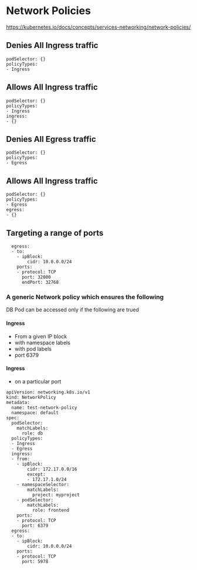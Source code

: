 # Network Policies

https://kubernetes.io/docs/concepts/services-networking/network-policies/

## Denies All Ingress traffic

```
podSelector: {}
policyTypes:
- Ingress
```

## Allows All Ingress traffic 

```
podSelector: {}
policyTypes:
- Ingress
ingress:
- {}
```

## Denies All Egress traffic

```
podSelector: {}
policyTypes:
- Egress
```

## Allows All Ingress traffic 

```
podSelector: {}
policyTypes:
- Egress
egress:
- {}
```
## Targeting a range of ports

```
  egress:
  - to:
    - ipBlock:
        cidr: 10.0.0.0/24
    ports:
    - protocol: TCP
      port: 32000
      endPort: 32768

```

### A generic Network policy which ensures the following

DB Pod can be accessed only if the following are trued

#### Ingress

* From a given IP block 
* with namespace labels
* with pod labels
* port 6379

#### Ingress

* on a particular port

```
apiVersion: networking.k8s.io/v1
kind: NetworkPolicy
metadata:
  name: test-network-policy
  namespace: default
spec:
  podSelector:
    matchLabels:
      role: db
  policyTypes:
  - Ingress
  - Egress
  ingress:
  - from:
    - ipBlock:
        cidr: 172.17.0.0/16
        except:
        - 172.17.1.0/24
    - namespaceSelector:
        matchLabels:
          project: myproject
    - podSelector:
        matchLabels:
          role: frontend
    ports:
    - protocol: TCP
      port: 6379
  egress:
  - to:
    - ipBlock:
        cidr: 10.0.0.0/24
    ports:
    - protocol: TCP
      port: 5978

```